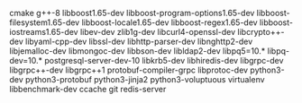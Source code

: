cmake
g++-8
libboost1.65-dev
libboost-program-options1.65-dev
libboost-filesystem1.65-dev
libboost-locale1.65-dev
libboost-regex1.65-dev
libboost-iostreams1.65-dev
libev-dev
zlib1g-dev
libcurl4-openssl-dev
libcrypto++-dev
libyaml-cpp-dev
libssl-dev
libhttp-parser-dev
libnghttp2-dev
libjemalloc-dev
libmongoc-dev
libbson-dev
libldap2-dev
libpq5=10.*
libpq-dev=10.*
postgresql-server-dev-10
libkrb5-dev
libhiredis-dev
libgrpc-dev
libgrpc++-dev
libgrpc++1
protobuf-compiler-grpc
libprotoc-dev
python3-dev
python3-protobuf
python3-jinja2
python3-voluptuous
virtualenv
libbenchmark-dev
ccache
git
redis-server
